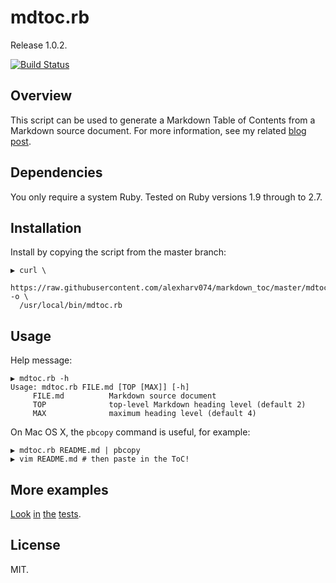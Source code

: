 # mdtoc.rb

Release 1.0.2.

[![Build Status](https://img.shields.io/travis/alexharv074/markdown_toc.svg)](https://travis-ci.org/alexharv074/markdown_toc)

## Overview

This script can be used to generate a Markdown Table of Contents from a Markdown source document. For more information, see my related [blog post](https://alexharv074.github.io/2018/08/28/auto-generating-markdown-tables-of-contents.html).

## Dependencies

You only require a system Ruby. Tested on Ruby versions 1.9 through to 2.7.

## Installation

Install by copying the script from the master branch:

```text
▶ curl \
  https://raw.githubusercontent.com/alexharv074/markdown_toc/master/mdtoc.rb -o \
  /usr/local/bin/mdtoc.rb
```

## Usage

Help message:

```text
▶ mdtoc.rb -h
Usage: mdtoc.rb FILE.md [TOP [MAX]] [-h]
     FILE.md          Markdown source document
     TOP              top-level Markdown heading level (default 2)
     MAX              maximum heading level (default 4)
```

On Mac OS X, the `pbcopy` command is useful, for example:

```text
▶ mdtoc.rb README.md | pbcopy
▶ vim README.md # then paste in the ToC!
```

## More examples

[Look](./spec/tests_spec.rb#L8) [in](./spec/tests_spec.rb#L15) [the](./spec/tests_spec.rb#L22) [tests](./spec/tests_spec.rb#L29).

## License

MIT.
